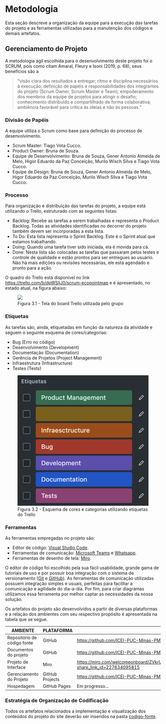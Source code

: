 # Metodologia
Esta seção descreve a organização da equipe para a execução das tarefas do projeto e as ferramentas utilizadas para a manutenção dos códigos e demais artefatos.


## Gerenciamento de Projeto
A metodologia ágil escolhida para o desenvolvimento deste projeto foi o SCRUM, pois como citam Amaral, Fleury e Isoni (2019, p. 68), seus benefícios são a

> “visão clara dos resultados a entregar; ritmo e disciplina necessários à execução; definição de papéis e responsabilidades dos integrantes do projeto (Scrum Owner, Scrum Master e Team); empoderamento dos membros da equipe de projetos para atingir o desafio; conhecimento distribuído e compartilhado de forma colaborativa; ambiência favorável para crítica às ideias e não às pessoas.”

### Divisão de Papéis
A equipe utiliza o Scrum como base para definição do processo de desenvolvimento.
- Scrum Master: Tiago Vota Cucco.
- Product Owner: Bruna de Souza.
- Equipe de Desenvolvimento: Bruna de Souza, Gener Antonio Almeida de Melo, Higor Eduardo da Paz Conceição, Murilo Wisch Silva e Tiago Vota Cucco.
- Equipe de Design: Bruna de Souza, Gener Antonio Almeida de Melo, Higor Eduardo da Paz Conceição, Murilo Wisch Silva e Tiago Vota Cucco.

### Processo
Para organização e distribuição das tarefas do projeto, a equipe está utilizando o Trello, estruturado com as seguintes listas:

- Backlog: Recebe as tarefas a serem trabalhadas e representa o Product Backlog. Todas as atividades identificadas no decorrer do projeto também devem ser incorporadas a esta lista. 
- To Do: Esta lista representa o Sprint Backlog. Este é o Sprint atual que estamos trabalhando. 
- Doing: Quando uma tarefa tiver sido iniciada, ela é movida para cá. 
- Done: Nesta lista são colocadas as tarefas que passaram pelos testes e controle de qualidade e estão prontos para ser entregues ao usuário. Não há mais edições ou revisões necessárias, ele está agendado e pronto para a ação.

O quadro do Trello está disponível no link https://trello.com/b/dpWSljJ0/scrum-ecopointmap e é apresentado, no estado atual, na figura abaixo:
<figure> 
  <img src="img/trello-board.png">
  <figcaption>Figura 3.1 - Tela do board Trello utilizada pelo grupo</figcaption>
</figure>

### Etiquetas
<p>As tarefas são, ainda, etiquetadas em função da natureza da atividade e seguem o seguinte esquema de cores/categorias:</p>

<ul>
  <li>Bug (Erro no código)</li>
  <li>Desenvolvimento (Development)</li>
  <li>Documentação (Documentation)</li>
  <li>Gerência de Projetos (Project Management)</li>
  <li>Infraestrutura (Infrastructure)</li>
  <li>Testes (Tests)</li>
</ul>

<figure> 
  <img src="img/trello-labels.png">
  <figcaption>Figura 3.2 - Esquema de cores e categorias utilizando etiquetas do Trello</figcaption>
</figure> 

### Ferramentas
As ferramentas empregadas no projeto são:
- Editor de código: [Visual Studio Code](https://code.visualstudio.com/).
- Ferramentas de comunicação: [Microsoft Teams](https://teams.microsoft.com/) e [Whatsapp](https://code.visualstudio.com/).
- Ferramentas de desenho de tela: [Miro](https://miro.com/).

O editor de código foi escolhido pela sua fácil usabilidade, grande gama de tutoriais de uso e por possuir boa integração com o sistema de versionamento ([Git](https://git-scm.com/) e [GitHub](https://github.com/)). As ferramentas de comunicação utilizadas possuem integração simples e usuais, perfeitas para facilitar a comunicação e agilidade do dia-a-dia. Por fim, para criar diagramas utilizamos essa ferramenta por melhor captar as necessidades da nossa solução.

Os artefatos do projeto são desenvolvidos a partir de diversas plataformas e a relação dos ambientes com seu respectivo propósito é apresentada na tabela que se segue.

| AMBIENTE                            | PLATAFORMA                         | LINK DE ACESSO                                                                                                                                                                                                                                                               |
|-------------------------------------|------------------------------------|------------------------------------------------------------------------------------------------------------------------------------------------------------------------------------------------------------------------------------------------------------------------------|
| Repositório de código fonte         | GitHub                             | https://github.com/ICEI-PUC-Minas-PMV-ADS/pmv-ads-2025-1-e1-proj-web-t6-v2-pmv-ads-2025-1-e1-proj-ecopointmap/blob/main/codigo-fonte/README.md                                                                                                                               |
| Documentos do projeto               | GitHub                             | https://github.com/ICEI-PUC-Minas-PMV-ADS/pmv-ads-2025-1-e1-proj-web-t6-v2-pmv-ads-2025-1-e1-proj-ecopointmap/blob/main/README.md                                                                                                                                            |
| Projeto de Interface                | Miro                               | https://miro.com/welcomeonboard/ZVkrUDhCaE1Na3JIRDB4bHBxODRYNjNscmdoaFBGZEVVRnlIVkc4R1NnaFJCbXBTb3U2RnVra2U3U2xCMDVMa2d0bTVHMEZiVmFlcTVVa21YM25iWlVnV1BUOVEwQXlTN2UyK2xaOHBhQklwMVlPRXE2ZnUvd0VobXdWR2J6aDRNakdSWkpBejJWRjJhRnhhb1UwcS9BPT0hdjE=?share_link_id=227634095815  |
| Gerenciamento do Projeto            | GitHub Projects                    | https://github.com/ICEI-PUC-Minas-PMV-ADS/pmv-ads-2025-1-e1-proj-web-t6-v2-pmv-ads-2025-1-e1-proj-ecopointmap/tree/main                                                                                                                                                      |
| Hospedagem                          | GitHub Pages                       | Em progresso...                                                                                                                                                                                                                                                              |

### Estratégia de Organização de Codificação
Todos os artefatos relacionados a implementação e visualização dos conteúdos do projeto do site deverão ser inseridos na pasta [codigo-fonte](http://https://github.com/ICEI-PUC-Minas-PMV-ADS/WebApplicationProject-Template-v2/tree/main/codigo-fonte).
